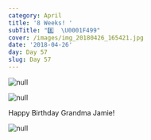 ```yaml
---
category: April
title: '8 Weeks! '
subTitle: "8️⃣  \U0001F499"
cover: /images/img_20180426_165421.jpg
date: '2018-04-26'
day: Day 57
slug: Day 57
---
```

![null](/images/img_20180426_165421.jpg)

![null](/images/mvimg_20180426_170246.jpg)

Happy Birthday Grandma Jamie! 

![null](/images/mvimg_20180426_171235.jpg)
